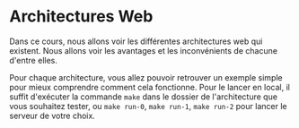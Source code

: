 # Architectures Web

Dans ce cours, nous allons voir les différentes architectures web qui existent. Nous allons voir les avantages et les inconvénients de chacune d'entre elles.

Pour chaque architecture, vous allez pouvoir retrouver un exemple simple pour mieux comprendre comment cela fonctionne. Pour le lancer en local, il suffit d'exécuter la commande `make` dans le dossier de l'architecture que vous souhaitez tester, ou `make run-0`, `make run-1`, `make run-2` pour lancer le serveur de votre choix.



